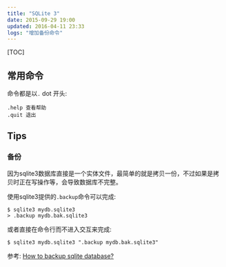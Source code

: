```yaml
---
title: "SQLite 3"
date: 2015-09-29 19:00
updated: 2016-04-11 23:33
logs: "增加备份命令"
---
```


[TOC]

## 常用命令 ##

命令都是以`.` dot 开头:

	.help 查看帮助
	.quit 退出

## Tips ##

### 备份 ###

因为sqlite3数据库直接是一个实体文件，最简单的就是拷贝一份，不过如果是拷贝时正在写操作等，会导致数据库不完整。

使用sqlite3提供的`.backup`命令可以完成:

	$ sqlite3 mydb.sqlite3
	> .backup mydb.bak.sqlite3

或者直接在命令行而不进入交互来完成:

	$ sqlite3 mydb.sqlite3 ".backup mydb.bak.sqlite3"

参考: [How to backup sqlite database?](http://stackoverflow.com/a/25684912/1276501)

